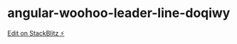 # angular-woohoo-leader-line-doqiwy

[Edit on StackBlitz ⚡️](https://stackblitz.com/edit/angular-woohoo-leader-line-doqiwy)